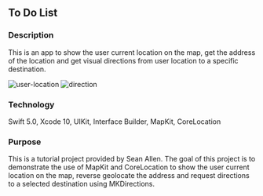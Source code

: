 ## To Do List

### Description

This is an app to show the user current location on the map, get the address of the location and get visual directions from user location to a specific destination.

![user-location](https://user-images.githubusercontent.com/44620966/55687985-17464580-5939-11e9-8e01-4470c6311fe7.png)  ![direction](https://user-images.githubusercontent.com/44620966/55687987-19100900-5939-11e9-9d6e-dee0e1fef010.png)

### Technology

Swift 5.0, Xcode 10, UIKit, Interface Builder, MapKit, CoreLocation

### Purpose

This is a tutorial project provided by Sean Allen. The goal of this project is to demonstrate the use of MapKit and CoreLocation to show the user current location on the map, reverse geolocate the address and request directions to a selected destination using MKDirections.

